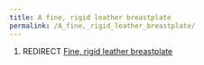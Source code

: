```yaml
---
title: A fine, rigid leather breastplate
permalink: /A_fine,_rigid_leather_breastplate/
---
```


1.  REDIRECT [Fine, rigid leather
    breastplate](Fine,_rigid_leather_breastplate "wikilink")